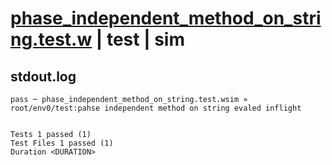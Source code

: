 # [phase_independent_method_on_string.test.w](../../../../../examples/tests/valid/phase_independent_method_on_string.test.w) | test | sim

## stdout.log
```log
pass ─ phase_independent_method_on_string.test.wsim » root/env0/test:pahse independent method on string evaled inflight
 
 
Tests 1 passed (1)
Test Files 1 passed (1)
Duration <DURATION>
```


